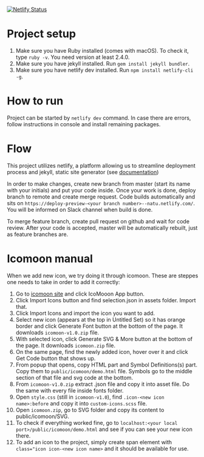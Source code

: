 [![Netlify Status](https://api.netlify.com/api/v1/badges/b9658706-fb31-461c-87e5-6cb5683e398f/deploy-status)](https://app.netlify.com/sites/natu/deploys)

# Project setup
1. Make sure you have Ruby installed (comes with macOS). To check it, type `ruby -v`. You need version at least 2.4.0.
2. Make sure you have jekyll installed. Run `gem install jekyll bundler`.
3. Make sure you have netlify dev installed. Run `npm install netlify-cli -g`.

# How to run
Project can be started by `netlify dev` command.
In case there are errors, follow instructions in console and install remaining packages.

# Flow
This project utilizes netlify, a platform allowing us to streamline deployment process and jekyll, static site generator (see [documentation](https://jekyllrb.com/docs/))

In order to make changes, create new branch from master (start its name with your initials) and put your code inside. Once your work is done, deploy branch to remote and create merge request. Code builds automatically and sits on `https://deploy-preview-<your branch number>--natu.netlify.com/`. You will be informed on Slack channel when build is done.

To merge feature branch, create pull request on github and wait for code review. After your code is accepted, master will be automatically rebuilt, just as feature branches are.

# Icomoon manual
When we add new icon, we try doing it through icomoon. These are steppes one needs to take in order to add it correctly:
1. Go to [icomoon site](https://icomoon.io/) and click IcoMooon App button.
2. Click Import Icons button and find selection.json in assets folder. Import that.
3. Click Import Icons and import the icon you want to add.
4. Select new icon (appears at the top in Untitled Set) so it has orange border and click Generate Font button at the bottom of the page. It downloads `icomoon-v1.0.zip` file.
5. With selected icon, click Generate SVG & More button at the bottom of the page. It downloads `icomoon.zip` file.
6. On the same page, find the newly added icon, hover over it and click Get Code button that shows up.
7. From popup that opens, copy HTML part and Symbol Definitions(s) part. Copy them to `public/icomoon/demo.html` file. Symbols go to the middle section of that file and svg code at the bottom.
8. From `icomoon-v1.0.zip` extract .json file and copy it into asset file. Do the same with every file inside fonts folder.
9. Open `style.css` (still in `icomoon-v1.0`), find `.icon-<new icon name>:before` and copy it into `custom-icons.scss` file.
10. Open `icomoon.zip`, go to SVG folder and copy its content to public/icomoon/SVG.
11. To check if everything worked fine, go to `localhost:<your local port>/public/icomoon/demo.html` and see if you can see your new icon there.
12. To add an icon to the project, simply create span element with `class="icon icon-<new icon name>` and it should be available for use.
